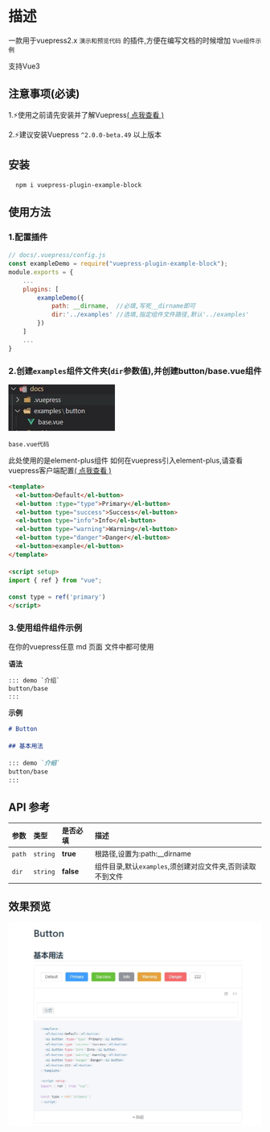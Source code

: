 # 描述

一款用于vuepress2.x `演示和预览代码` 的插件,方便在编写文档的时候增加  `Vue组件示例`

支持Vue3

## 注意事项(必读)

1.⚡使用之前请先安装并了解Vuepress[( 点我查看 )](https://v2.vuepress.vuejs.org/zh/)

2.⚡建议安装Vuepress `^2.0.0-beta.49` 以上版本

## 安装

```bash
  npm i vuepress-plugin-example-block
```

## 使用方法

### 1.配置插件

```javascript
// docs/.vuepress/config.js
const exampleDemo = require("vuepress-plugin-example-block");
module.exports = {
    ...
    plugins: [
        exampleDemo({
            path: __dirname,  //必填,写死__dirname即可
            dir:'../examples' //选填,指定组件文件路径,默认'../examples'
        })
    ]
    ...
}
```

### 2.创建`examples`组件文件夹(`dir`参数值),并创建button/base.vue组件

![路径](https://raw.githubusercontent.com/caohoucheng/vuepress-plugin-example-block/dev/Img/readme/examplePath.jpg)

`base.vue代码`

此处使用的是element-plus组件
如何在vuepress引入element-plus,请查看vuepress客户端配置[( 点我查看 )](https://v2.vuepress.vuejs.org/zh/advanced/cookbook/usage-of-client-config.html#enhance)

```html
<template>
  <el-button>Default</el-button>
  <el-button :type="type">Primary</el-button>
  <el-button type="success">Success</el-button>
  <el-button type="info">Info</el-button>
  <el-button type="warning">Warning</el-button>
  <el-button type="danger">Danger</el-button>
  <el-button>example</el-button>
</template>

<script setup>
import { ref } from "vue";

const type = ref('primary')
</script>
```

### 3.使用组件组件示例

在你的vuepress任意 md 页面 文件中都可使用

**语法**

```
::: demo `介绍`
button/base
:::
```

**示例**

```md
# Button

## 基本用法

::: demo `介绍`
button/base
:::

```

## API 参考

| 参数 | 类型     | 是否必填       | 描述                |
| :-------- | :------- | :------- | :------------------------- |
| `path` | `string` | **true** |根路径,设置为:path:__dirname|
| `dir` | `string` | **false** |组件目录,默认`examples`,须创建对应文件夹,否则读取不到文件|

## 效果预览

![效果](https://raw.githubusercontent.com/caohoucheng/vuepress-plugin-example-block/dev/Img/readme/demo.jpg)
